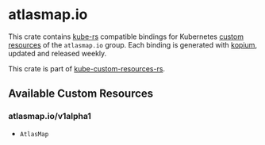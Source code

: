 <!--
SPDX-FileCopyrightText: The kube-custom-resources-rs Authors
SPDX-License-Identifier: 0BSD
 -->

# atlasmap.io

This crate contains [kube-rs](https://kube.rs/) compatible bindings for Kubernetes [custom resources](https://kubernetes.io/docs/tasks/extend-kubernetes/custom-resources/custom-resource-definitions/) of the `atlasmap.io` group. Each binding is generated with [kopium](https://github.com/kube-rs/kopium), updated and released weekly.

This crate is part of [kube-custom-resources-rs](https://github.com/metio/kube-custom-resources-rs).

## Available Custom Resources

### atlasmap.io/v1alpha1
- `AtlasMap`
